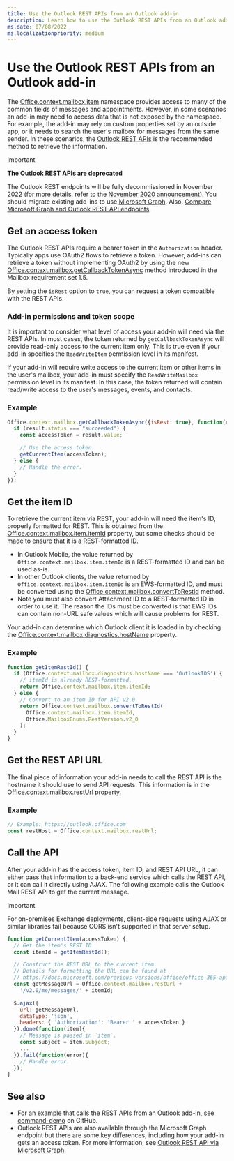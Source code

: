 ```yaml
---
title: Use the Outlook REST APIs from an Outlook add-in
description: Learn how to use the Outlook REST APIs from an Outlook add-in to get an access token.
ms.date: 07/08/2022
ms.localizationpriority: medium
---
```


# Use the Outlook REST APIs from an Outlook add-in

The [Office.context.mailbox.item](/javascript/api/requirement-sets/outlook/preview-requirement-set/office.context.mailbox.item) namespace provides access to many of the common fields of messages and appointments. However, in some scenarios an add-in may need to access data that is not exposed by the namespace. For example, the add-in may rely on custom properties set by an outside app, or it needs to search the user's mailbox for messages from the same sender. In these scenarios, the [Outlook REST APIs](/outlook/rest) is the recommended method to retrieve the information.

> [!IMPORTANT]
> **The Outlook REST APIs are deprecated**
>
> The Outlook REST endpoints will be fully decommissioned in November 2022 (for more details, refer to the [November 2020 announcement](https://developer.microsoft.com/graph/blogs/outlook-rest-api-v2-0-deprecation-notice/)). You should migrate existing add-ins to use [Microsoft Graph](/outlook/rest#outlook-rest-api-via-microsoft-graph). Also, [Compare Microsoft Graph and Outlook REST API endpoints](/outlook/rest/compare-graph).

## Get an access token

The Outlook REST APIs require a bearer token in the `Authorization` header. Typically apps use OAuth2 flows to retrieve a token. However, add-ins can retrieve a token without implementing OAuth2 by using the new [Office.context.mailbox.getCallbackTokenAsync](/javascript/api/requirement-sets/outlook/preview-requirement-set/office.context.mailbox#methods) method introduced in the Mailbox requirement set 1.5.

By setting the `isRest` option to `true`, you can request a token compatible with the REST APIs.

### Add-in permissions and token scope

It is important to consider what level of access your add-in will need via the REST APIs. In most cases, the token returned by `getCallbackTokenAsync` will provide read-only access to the current item only. This is true even if your add-in specifies the `ReadWriteItem` permission level in its manifest.

If your add-in will require write access to the current item or other items in the user's mailbox, your add-in must specify the `ReadWriteMailbox` permission level in its manifest. In this case, the token returned will contain read/write access to the user's messages, events, and contacts.

### Example

```js
Office.context.mailbox.getCallbackTokenAsync({isRest: true}, function(result){
  if (result.status === "succeeded") {
    const accessToken = result.value;

    // Use the access token.
    getCurrentItem(accessToken);
  } else {
    // Handle the error.
  }
});
```

## Get the item ID

To retrieve the current item via REST, your add-in will need the item's ID, properly formatted for REST. This is obtained from the [Office.context.mailbox.item.itemId](/javascript/api/requirement-sets/outlook/preview-requirement-set/office.context.mailbox.item#properties) property, but some checks should be made to ensure that it is a REST-formatted ID.

- In Outlook Mobile, the value returned by `Office.context.mailbox.item.itemId` is a REST-formatted ID and can be used as-is.
- In other Outlook clients, the value returned by `Office.context.mailbox.item.itemId` is an EWS-formatted ID, and must be converted using the [Office.context.mailbox.convertToRestId](/javascript/api/requirement-sets/outlook/preview-requirement-set/office.context.mailbox#methods) method.
- Note you must also convert Attachment ID to a REST-formatted ID in order to use it. The reason the IDs must be converted is that EWS IDs can contain non-URL safe values which will cause problems for REST.

Your add-in can determine which Outlook client it is loaded in by checking the [Office.context.mailbox.diagnostics.hostName](/javascript/api/outlook/office.diagnostics#outlook-office-diagnostics-hostname-member) property.

### Example

```js
function getItemRestId() {
  if (Office.context.mailbox.diagnostics.hostName === 'OutlookIOS') {
    // itemId is already REST-formatted.
    return Office.context.mailbox.item.itemId;
  } else {
    // Convert to an item ID for API v2.0.
    return Office.context.mailbox.convertToRestId(
      Office.context.mailbox.item.itemId,
      Office.MailboxEnums.RestVersion.v2_0
    );
  }
}
```

## Get the REST API URL

The final piece of information your add-in needs to call the REST API is the hostname it should use to send API requests. This information is in the [Office.context.mailbox.restUrl](/javascript/api/requirement-sets/outlook/preview-requirement-set/office.context.mailbox#properties) property.

### Example

```js
// Example: https://outlook.office.com
const restHost = Office.context.mailbox.restUrl;
```

## Call the API

After your add-in has the access token, item ID, and REST API URL, it can either pass that information to a back-end service which calls the REST API, or it can call it directly using AJAX. The following example calls the Outlook Mail REST API to get the current message.

> [!IMPORTANT]
> For on-premises Exchange deployments, client-side requests using AJAX or similar libraries fail because CORS isn't supported in that server setup.

```js
function getCurrentItem(accessToken) {
  // Get the item's REST ID.
  const itemId = getItemRestId();

  // Construct the REST URL to the current item.
  // Details for formatting the URL can be found at
  // https://docs.microsoft.com/previous-versions/office/office-365-api/api/version-2.0/mail-rest-operations#get-messages.
  const getMessageUrl = Office.context.mailbox.restUrl +
    '/v2.0/me/messages/' + itemId;

  $.ajax({
    url: getMessageUrl,
    dataType: 'json',
    headers: { 'Authorization': 'Bearer ' + accessToken }
  }).done(function(item){
    // Message is passed in `item`.
    const subject = item.Subject;
    ...
  }).fail(function(error){
    // Handle error.
  });
}
```

## See also

- For an example that calls the REST APIs from an Outlook add-in, see [command-demo](https://github.com/OfficeDev/outlook-add-in-command-demo) on GitHub.
- Outlook REST APIs are also available through the Microsoft Graph endpoint but there are some key differences, including how your add-in gets an access token. For more information, see [Outlook REST API via Microsoft Graph](/outlook/rest/index#outlook-rest-api-via-microsoft-graph).

